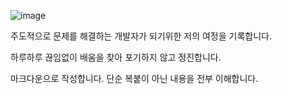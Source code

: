 ![image](https://github.com/D3vJ30n/study1/assets/171364523/a31d5afa-fc09-4f6b-a540-581e306728af)

주도적으로 문제를 해결하는 개발자가 되기위한 저의 여정을 기록합니다.

하루하루 끊임없이 배움을 찾아 포기하지 않고 정진합니다.

마크다운으로 작성합니다. 단순 복붙이 아닌 내용을 전부 이해합니다.
